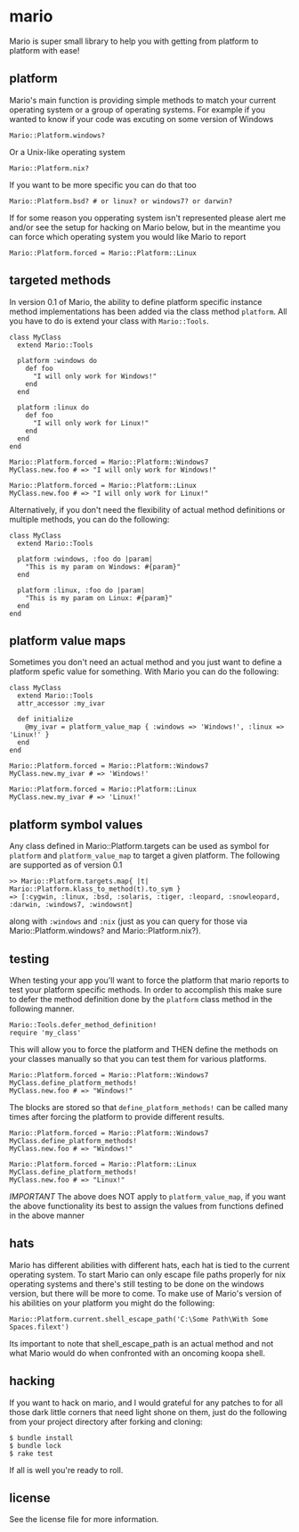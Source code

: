 mario
=====

Mario is super small library to help you with getting from platform to platform with ease!

platform
--------
Mario's main function is providing simple methods to match your current operating system or a group of operating systems. For example if you wanted to know if your code was excuting on some version of Windows

    Mario::Platform.windows?
    
Or a Unix-like operating system

    Mario::Platform.nix?
    
If you want to be more specific you can do that too

    Mario::Platform.bsd? # or linux? or windows7? or darwin?

If for some reason you opperating system isn't represented please alert me and/or see the setup for hacking on Mario below, but in the meantime you can force which operating system you would like Mario to report

    Mario::Platform.forced = Mario::Platform::Linux


targeted methods
----------------
In version 0.1 of Mario, the ability to define platform specific instance method implementations has been added via the class method `platform`. All you have to do is extend your class with `Mario::Tools`. 

    class MyClass
      extend Mario::Tools
  
      platform :windows do
        def foo
          "I will only work for Windows!"
        end
      end

      platform :linux do
        def foo
          "I will only work for Linux!"
        end
      end
    end

    Mario::Platform.forced = Mario::Platform::Windows7
    MyClass.new.foo # => "I will only work for Windows!"

    Mario::Platform.forced = Mario::Platform::Linux
    MyClass.new.foo # => "I will only work for Linux!"
    
Alternatively, if you don't need the flexibility of actual method definitions or multiple methods, you can do the following:

    class MyClass
      extend Mario::Tools

      platform :windows, :foo do |param|
        "This is my param on Windows: #{param}"
      end
      
      platform :linux, :foo do |param|
        "This is my param on Linux: #{param}"
      end
    end
    

platform value maps
-------------------
Sometimes you don't need an actual method and you just want to define a platform spefic value for something. With Mario you can do the following:

    class MyClass
      extend Mario::Tools
      attr_accessor :my_ivar

      def initialize
        @my_ivar = platform_value_map { :windows => 'Windows!', :linux => 'Linux!' }
      end
    end

    Mario::Platform.forced = Mario::Platform::Windows7
    MyClass.new.my_ivar # => 'Windows!'

    Mario::Platform.forced = Mario::Platform::Linux
    MyClass.new.my_ivar # => 'Linux!'

platform symbol values
----------------------
Any class defined in Mario::Platform.targets can be used as symbol for `platform` and `platform_value_map` to target a given platform. The following are supported as of version 0.1

    >> Mario::Platform.targets.map{ |t| Mario::Platform.klass_to_method(t).to_sym }
    => [:cygwin, :linux, :bsd, :solaris, :tiger, :leopard, :snowleopard, :darwin, :windows7, :windowsnt]

along with `:windows` and `:nix` (just as you can query for those via Mario::Platform.windows? and Mario::Platform.nix?).

testing
-------
When testing your app you'll want to force the platform that mario reports to test your platform specific methods. In order to accomplish this make sure to defer the method definition done by the `platform` class method in the following manner.

    Mario::Tools.defer_method_definition!
    require 'my_class'

This will allow you to force the platform and THEN define the methods on your classes manually so that you can test them for various platforms.

    Mario::Platform.forced = Mario::Platform::Windows7
    MyClass.define_platform_methods!
    MyClass.new.foo # => "Windows!"

The blocks are stored so that `define_platform_methods!` can be called many times after forcing the platform to provide different results.

    Mario::Platform.forced = Mario::Platform::Windows7
    MyClass.define_platform_methods!
    MyClass.new.foo # => "Windows!"

    Mario::Platform.forced = Mario::Platform::Linux
    MyClass.define_platform_methods!
    MyClass.new.foo # => "Linux!"

*IMPORTANT* The above does NOT apply to `platform_value_map`, if you want the above functionality its best to assign the values from functions defined in the above manner

hats
----
Mario has different abilities with different hats, each hat is tied to the current operating system. To start Mario can only escape file paths properly for nix operating systems and there's still testing to be done on the windows version, but there will be more to come. To make use of Mario's version of his abilities on your platform you might do the following:

    Mario::Platform.current.shell_escape_path('C:\Some Path\With Some Spaces.filext')

Its important to note that shell_escape_path is an actual method and not what Mario would do when confronted with an oncoming koopa shell.

hacking
-------

If you want to hack on mario, and I would grateful for any patches to for all those dark little corners that need light shone on them, just do the following from your project directory after forking and cloning:

    $ bundle install
    $ bundle lock
    $ rake test
    
If all is well you're ready to roll.

license
-------

See the license file for more information.

